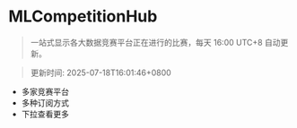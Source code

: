 # MLCompetitionHub

> 一站式显示各大数据竞赛平台正在进行的比赛，每天 16:00 UTC+8 自动更新。
  
> 更新时间: 2025-07-18T16:01:46+0800 

* 多家竞赛平台
* 多种订阅方式
* 下拉查看更多